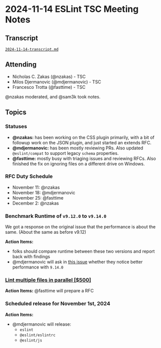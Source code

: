 # 2024-11-14 ESLint TSC Meeting Notes

## Transcript

[`2024-11-14-transcript.md`](2024-11-14-transcript.md)

## Attending

- Nicholas C. Zakas (@nzakas) - TSC
- Milos Djermanovic (@mdjermanovic) - TSC
- Francesco Trotta (@fasttime) - TSC

@nzakas moderated, and @sam3k took notes.

## Topics

### Statuses

* **@nzakas:** has been working on the CSS plugin primarily, with a bit of followup work on the JSON plugin, and just started an extends RFC.
* **@mdjermanovic:** has been mostly reviewing PRs. Also updated `@eslint/compat` to support legacy `schema` properties.
* **@fasttime:** mostly busy with triaging issues and reviewing RFCs. Also finished the fix on ignoring files on a different drive on Windows.


### RFC Duty Schedule

* November 11: @nzakas
* November 18: @mdjermanovic
* November 25: @fasttime 
* December 2: @nzakas

### Benchmark Runtime of `v9.12.0` to `v9.14.0`

We got a response on the original issue that the performance is about the same. (About the same as before v9.12)

**Action Items:**

* folks should compare runtime between these two versions and report back with findings
* @mdjermanovic will ask in [this issue](https://github.com/eslint/eslint/issues/19025) whether they notice better performance with `9.14.0`


### [Lint multiple files in parallel [$500]](https://github.com/eslint/eslint/issues/3565)

**Action Items:** @fasttime will prepare a RFC

### Scheduled release for November 1st, 2024

**Action Items:**

- @mdjermanovic will release:
  - `eslint`
  - `@eslint/eslintrc`
  - `@eslint/js`
